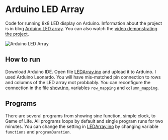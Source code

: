 # Arduino LED Array
Code for running 8x8 LED display on Arduino. Information about the project is in blog [Arduino LED array](http://petr-marek.com/blog/2017/08/07/arduino-led-array/). You can also watch the [video demonstrating the project](https://youtu.be/HsX3UoVzPrs).

![Arduino LED Array](http://petr-marek.com/wp-content/uploads/2017/08/Sn%C3%ADmek-obrazovky-70-1024x576.png)

## How to run
Download Arduino IDE. Open file [LEDArray.ino](LEDArray.ino) and upload it to Arduino. I used Arduino Leonardo. You will have mis-matched pin connection to rows and columns of the LED array mot probbably. You can reconfigure the connection in the file [show.ino](show.ino), variables ``row_mapping`` and ``column_mapping``.

## Programs
There are several programs from showing sine function, simple clock, to Game of Life. All programs loops by default and single program runs for two minutes. You can change the setting in [LEDArray.ino](LEDArray.ino) by changing variable ``functions`` and ``programDuration``.
